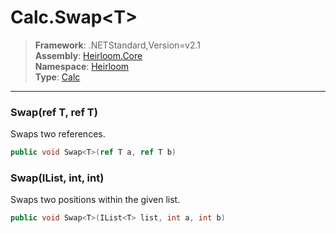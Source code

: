 # Calc.Swap\<T>

> **Framework**: .NETStandard,Version=v2.1  
> **Assembly**: [Heirloom.Core][0]  
> **Namespace**: [Heirloom][0]  
> **Type**: [Calc][1]  

--------------------------------------------------------------------------------

### Swap<T>(ref T, ref T)

Swaps two references.

```cs
public void Swap<T>(ref T a, ref T b)
```

### Swap<T>(IList<T>, int, int)

Swaps two positions within the given list.

```cs
public void Swap<T>(IList<T> list, int a, int b)
```

[0]: ..\Heirloom.Core.md
[1]: Heirloom.Calc.md

